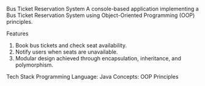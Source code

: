 Bus Ticket Reservation System
A console-based application implementing a Bus Ticket Reservation System using Object-Oriented Programming (OOP) principles.

Features
1) Book bus tickets and check seat availability.
2) Notify users when seats are unavailable.
3) Modular design achieved through encapsulation, inheritance, and polymorphism.

Tech Stack
Programming Language: Java
Concepts: OOP Principles

